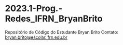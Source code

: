 # 2023.1-Prog.-Redes_IFRN_BryanBrito
Repositório de Código do Estudante Bryan Brito
Contato: bryan.brito@escolar.ifrn.edu.br
